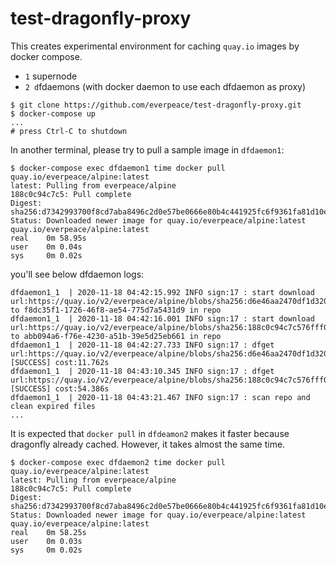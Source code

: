 # test-dragonfly-proxy

This creates experimental environment for caching `quay.io` images by docker compose.

- `1` supernode
- `2 d`fdaemons (with docker daemon to use each dfdaemon as proxy)

```shell
$ git clone https://github.com/everpeace/test-dragonfly-proxy.git
$ docker-compose up
...
# press Ctrl-C to shutdown
```

In another terminal, please try to pull a sample image in `dfdaemon1`:

```shell
$ docker-compose exec dfdaemon1 time docker pull quay.io/everpeace/alpine:latest
latest: Pulling from everpeace/alpine
188c0c94c7c5: Pull complete
Digest: sha256:d7342993700f8cd7aba8496c2d0e57be0666e80b4c441925fc6f9361fa81d10e
Status: Downloaded newer image for quay.io/everpeace/alpine:latest
quay.io/everpeace/alpine:latest
real    0m 58.95s
user    0m 0.04s
sys     0m 0.02s
```

you'll see below dfdaemon logs:

```text
dfdaemon1_1  | 2020-11-18 04:42:15.992 INFO sign:17 : start download url:https://quay.io/v2/everpeace/alpine/blobs/sha256:d6e46aa2470df1d32034c6707c8041158b652f38d2a9ae3d7ad7e7532d22ebe0 to f8dc35f1-1726-46f8-ae54-775d7a5431d9 in repo
dfdaemon1_1  | 2020-11-18 04:42:16.001 INFO sign:17 : start download url:https://quay.io/v2/everpeace/alpine/blobs/sha256:188c0c94c7c576fff0792aca7ec73d67a2f7f4cb3a6e53a84559337260b36964 to abb094a6-f76e-4230-a51b-39e5d25eb661 in repo
dfdaemon1_1  | 2020-11-18 04:42:27.733 INFO sign:17 : dfget url:https://quay.io/v2/everpeace/alpine/blobs/sha256:d6e46aa2470df1d32034c6707c8041158b652f38d2a9ae3d7ad7e7532d22ebe0 [SUCCESS] cost:11.762s
dfdaemon1_1  | 2020-11-18 04:43:10.345 INFO sign:17 : dfget url:https://quay.io/v2/everpeace/alpine/blobs/sha256:188c0c94c7c576fff0792aca7ec73d67a2f7f4cb3a6e53a84559337260b36964 [SUCCESS] cost:54.386s
dfdaemon1_1  | 2020-11-18 04:43:21.467 INFO sign:17 : scan repo and clean expired files
...
```

It is expected that `docker pull` in `dfdeamon2` makes it faster because dragonfly already cached. However, it takes almost the same time.

```shell
$ docker-compose exec dfdaemon2 time docker pull quay.io/everpeace/alpine:latest
latest: Pulling from everpeace/alpine
188c0c94c7c5: Pull complete
Digest: sha256:d7342993700f8cd7aba8496c2d0e57be0666e80b4c441925fc6f9361fa81d10e
Status: Downloaded newer image for quay.io/everpeace/alpine:latest
quay.io/everpeace/alpine:latest
real    0m 58.25s
user    0m 0.03s
sys     0m 0.02s
```
